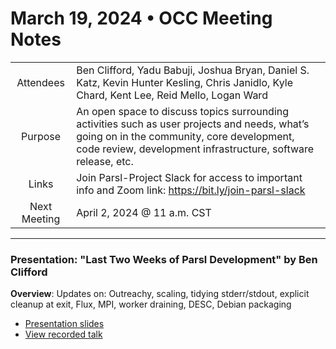 # March 19, 2024  •  OCC Meeting Notes

|| |
|:---------------:|:----------------------------------------------|
|  Attendees       | Ben Clifford, Yadu Babuji, Joshua Bryan, Daniel S. Katz, Kevin Hunter Kesling, Chris Janidlo, Kyle Chard, Kent Lee, Reid Mello, Logan Ward|
| Purpose| An open space to discuss topics surrounding activities such as user projects and needs, what’s going on in the community, core development, code review, development infrastructure, software release, etc.|
| Links | Join Parsl-Project Slack for access to important info and Zoom link: <a href="https://bit.ly/join-parsl-slack" target="_blank">https://bit.ly/join-parsl-slack</a>|
| Next Meeting | April 2, 2024 @ 11 a.m. CST |

<hr>

### Presentation: "Last Two Weeks of Parsl Development" by Ben Clifford <br>
**Overview**: Updates on: Outreachy, scaling, tidying stderr/stdout, explicit cleanup at exit, Flux, MPI, worker draining, DESC, Debian packaging 
<ul>
  <li><a href="https://docs.google.com/presentation/d/1fsSdI1TUS07yMtqPXOI_dE9_xM40-EMGHB2-2YiQpgE" target="_blank">Presentation slides</a></li>
  <li><a href="https://youtu.be/AWY4a5pWGwg?si=TJUO90fi-eqgnfL0" target="_blank">View recorded talk</a></li>
</ul>


